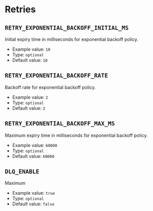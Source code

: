 # Retries

## `RETRY_EXPONENTIAL_BACKOFF_INITIAL_MS`

Initial expiry time in milliseconds for exponential backoff policy.

* Example value: `10`
* Type: `optional`
* Default value: `10`

## `RETRY_EXPONENTIAL_BACKOFF_RATE`

Backoff rate for exponential backoff policy.

* Example value: `2`
* Type: `optional`
* Default value: `2`

## `RETRY_EXPONENTIAL_BACKOFF_MAX_MS`

Maximum expiry time in milliseconds for exponential backoff policy.

* Example value: `60000`
* Type: `optional`
* Default value: `60000`

## `DLQ_ENABLE`

Maximum

* Example value: `true`
* Type: `optional`
* Default value: `false`

